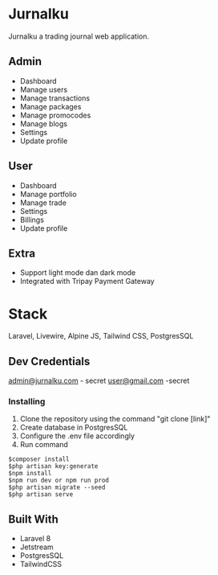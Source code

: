 # Jurnalku

Jurnalku a trading journal web application.

## Admin

-   Dashboard
-   Manage users
-   Manage transactions
-   Manage packages
-   Manage promocodes
-   Manage blogs
-   Settings
-   Update profile

## User

-   Dashboard
-   Manage portfolio
-   Manage trade
-   Settings
-   Billings
-   Update profile

## Extra

-   Support light mode dan dark mode
-   Integrated with Tripay Payment Gateway

# Stack

Laravel, Livewire, Alpine JS, Tailwind CSS, PostgresSQL

## Dev Credentials

admin@jurnalku.com - secret
user@gmail.com -secret

### Installing

1. Clone the repository using the command "git clone [link]"
2. Create database in PostgresSQL
3. Configure the .env file accordingly
4. Run command

```
$composer install
$php artisan key:generate
$npm install
$npm run dev or npm run prod
$php artisan migrate --seed
$php artisan serve
```

## Built With

-   Laravel 8
-   Jetstream
-   PostgresSQL
-   TailwindCSS
